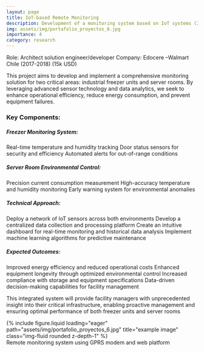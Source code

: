 ```yaml
---
layout: page
title: IoT-based Remote Monitoring
description: Development of a monitoring system based on IoT systems (2017-2018)
img: assets/img/portafolio_proyectos_6.jpg
importance: 4
category: research
---
```


Role: Architect solution engineer/developer 
Company: Edocere –Walmart Chile (2017-2018)  (15k USD) 

This project aims to develop and implement a comprehensive monitoring solution for two critical areas: industrial freezer units and server rooms. By leveraging advanced sensor technology and data analytics, we seek to enhance operational efficiency, reduce energy consumption, and prevent equipment failures.

### Key Components:

##### Freezer Monitoring System:

Real-time temperature and humidity tracking
Door status sensors for security and efficiency
Automated alerts for out-of-range conditions

##### Server Room Environmental Control:

Precision current consumption measurement
High-accuracy temperature and humidity monitoring
Early warning system for environmental anomalies

##### Technical Approach:

Deploy a network of IoT sensors across both environments
Develop a centralized data collection and processing platform
Create an intuitive dashboard for real-time monitoring and historical data analysis
Implement machine learning algorithms for predictive maintenance

##### Expected Outcomes:

Improved energy efficiency and reduced operational costs
Enhanced equipment longevity through optimized environmental control
Increased compliance with storage and equipment specifications
Data-driven decision-making capabilities for facility management

This integrated system will provide facility managers with unprecedented insight into their critical infrastructure, enabling proactive management and ensuring optimal performance of both freezer units and server rooms


<div class="row">
    <div class="col-sm mt-3 mt-md-0">
        {% include figure.liquid loading="eager" path="assets/img/portafolio_proyectos_6.jpg" title="example image" class="img-fluid rounded z-depth-1" %}
    </div>
</div>
<div class="caption">
    Remote monitoring system using GPRS modem and web platform
</div>

